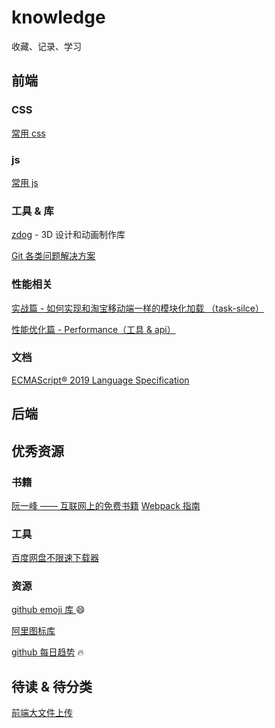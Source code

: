 # knowledge
收藏、记录、学习

##  前端

### CSS

[常用 css](./css/common.md)

### js
[常用 js](./js/common.md)

### 工具 & 库
[zdog](https://github.com/metafizzy/zdog) - 3D 设计和动画制作库

[Git 各类问题解决方案](https://github.com/k88hudson/git-flight-rules/blob/master/README_zh-CN.md)

### 性能相关
[实战篇 - 如何实现和淘宝移动端一样的模块化加载 （task-silce）](https://juejin.im/post/5d33fd0f5188256e820c80d4)

[性能优化篇 - Performance（工具 & api）](https://juejin.im/post/5c8fa71d5188252d785f0ea3)

### 文档
[ECMAScript® 2019 Language Specification](http://ecma-international.org/ecma-262/)

##  后端

## 优秀资源
### 书籍
[阮一峰 —— 互联网上的免费书籍](https://github.com/ruanyf/free-books)
[Webpack 指南](https://www.webpackjs.com/guides/)


### 工具
[百度网盘不限速下载器](https://github.com/b3log/baidu-netdisk-downloaderx)

### 资源
[github emoji 库 ](https://www.webfx.com/tools/emoji-cheat-sheet/) :smile: 

[阿里图标库](https://www.iconfont.cn/home/index)

[github 每日趋势](https://github.com/trending) :fire:

## 待读 & 待分类

[前端大文件上传](https://juejin.im/post/5cf765275188257c6b51775f)



